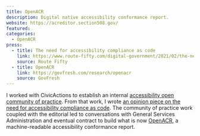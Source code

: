 ```yaml
---
title: OpenACR
description: Digital native accessibility conformance report.
website: https://acreditor.section508.gov/
featured: 
categories:
  - OpenACR
press:
  - title: The need for accessibility compliance as code
    link: https://www.route-fifty.com/digital-government/2021/02/the-need-for-accessibility-compliance-as-code/315514/
    source: Route Fifty
  - title: OpenACR
    link: https://govfresh.com/research/openacr
    source: GovFresh
---
```


I worked with CivicActions to establish an internal [accessibility open community of practice](https://accessibility.civicactions.com/). From that work, I wrote [an opinion piece on the need for accessibility compliance as code](ps://www.route-fifty.com/digital-government/2021/02/the-need-for-accessibility-compliance-as-code/315514/). The community of practice work coupled with the editorial led to conversations with General Services Administration and eventual contract to build what is now [OpenACR](https://acreditor.section508.gov/), a machine-readable accessibility conformance report.